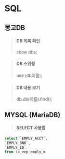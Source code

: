 # SQL

## 몽고DB
> #### DB 목록 확인
> show dbs;

> #### DB 스위칭
> use (db이름);

> #### DB 내용 보기
> db.db(이름).find();


## MYSQL (MariaDB)
> #### SELECT 사용법
```sql
select `EMPLY_ACCT`,
`EMPLY_BNK`,
`EMPLY_ID`
from tb_eep_emply_m
```
